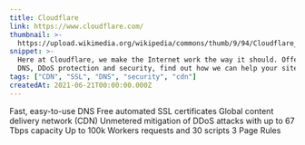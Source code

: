 ```yaml
---
title: Cloudflare
link: https://www.cloudflare.com/
thumbnail: >-
  https://upload.wikimedia.org/wikipedia/commons/thumb/9/94/Cloudflare_Logo.png/480px-Cloudflare_Logo.png
snippet: >-
  Here at Cloudflare, we make the Internet work the way it should. Offering CDN,
  DNS, DDoS protection and security, find out how we can help your site.
tags: ["CDN", "SSL", "DNS", "security", "cdn"]
createdAt: 2021-06-21T00:00:00.000Z
---
```

Fast, easy-to-use DNS
Free automated SSL certificates
Global content delivery network (CDN)
Unmetered mitigation of DDoS attacks with up to 67 Tbps capacity
Up to 100k Workers requests and 30 scripts
3 Page Rules
